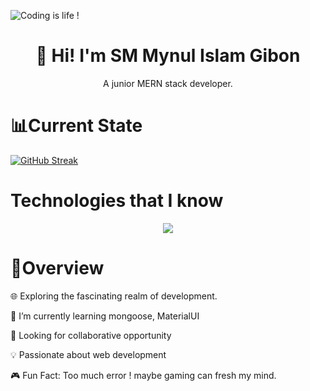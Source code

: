 ![Coding is life !](/images/composition-with-html-system-websites.jpg "San Juan Mountains")

<h1 align="center">👋 Hi! I'm SM Mynul Islam Gibon</h1>
<p align="center">A junior MERN stack developer.</p>



# 📊Current State
<a style="display: block; margin: 0 auto;" href="https://git.io/streak-stats"><img src="https://streak-stats.demolab.com?user=jibon49&theme=tokyonight" alt="GitHub Streak" /></a>


# Technologies that I know
<p align="center">
  <a href="https://skillicons.dev">
    <img src="https://skillicons.dev/icons?i=html,css,javascript,react,nodejs,express,mongodb,firebase,tailwind,c,java" />
  </a>
</p>

# 📌Overview


🌐 Exploring the fascinating realm of development.

 🌱 I’m currently learning mongoose, MaterialUI

🤝 Looking for collaborative opportunity

💡 Passionate about web development

🎮 Fun Fact: Too much error ! maybe gaming can fresh my mind.


